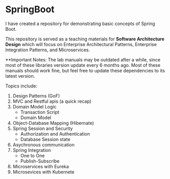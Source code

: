 # SpringBoot

I have created a repository for demonstrating basic concepts of Spring Boot.

This repository is served as a teaching materials for **Software Architecture Design** which will focus on Enterprise Architectural Patterns, Enterprise Integration Patterns, and Microservices.

**Important Notes: The lab manuals may be outdated after a while, since most of these libraries version update every 6 months ago.  Most of these manuals should work fine, but feel free to update these dependencies to its latest version.

Topics include:
1. Design Patterns (GoF)
2. MVC and Restful apis (a quick recap)
3. Domain Model Logic
   - Transaction Script
   - Domain Model
4. Object-Database Mapping (Hibernate)
5. Spring Session and Security
   - Authorization and Authentication
   - Database Session state
6. Asychronous communication
7. Spring Integration
   - One to One
   - Publish-Subscribe
8. Microservices with Eureka
9. Microsevices with Kubernete

